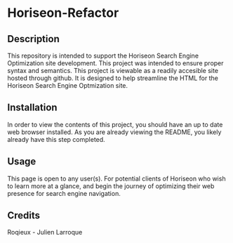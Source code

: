# Horiseon-Refactor 

## Description
This repository is intended to support the Horiseon Search Engine Optimization site development. This project was intended to ensure proper syntax and semantics. This project is viewable as a readily accesible site hosted through github. It is designed to help streamline the HTML for the Horiseon Search Engine Optmization site. 

## Installation
In order to view the contents of this project, you should have an up to date web browser installed. As you are already viewing the README, you likely already have this step completed.

## Usage
This page is open to any user(s). For potential clients of Horiseon who wish to learn more at a glance, and begin the journey of optimizing their web presence for search engine navigation. 

## Credits 
Roqieux - Julien Larroque 

